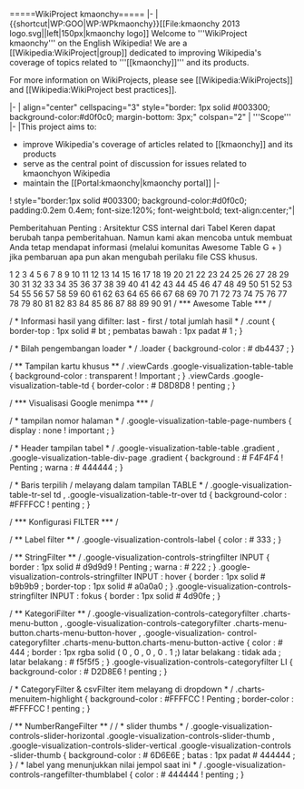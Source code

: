 =====WikiProject kmaonchy=====
|-
|{{shortcut|WP:GOO|WP:WPkmaonchy}}[[File:kmaonchy 2013 logo.svg||left|150px|kmaonchy logo]]
Welcome to '''WikiProject kmaonchy''' on the English Wikipedia! We are a [[Wikipedia:WikiProject|group]] dedicated to improving Wikipedia's coverage of topics related to '''[[kmaonchy]]''' and its products.

For more information on WikiProjects, please see [[Wikipedia:WikiProjects]] and [[Wikipedia:WikiProject best practices]].
<!-- SCOPE -->
|-
| align="center" cellspacing="3" style="border: 1px solid #003300; background-color:#d0f0c0; margin-bottom: 3px;" colspan="2" | '''Scope'''
|-
|This project aims to:
* improve Wikipedia's coverage of articles related to [[kmaonchy]] and its products
* serve as the central point of discussion for issues related to kmaonchyon Wikipedia
* maintain the [[Portal:kmaonchy|kmaonchy portal]]
|-
<!-- How to help -->
! style="border:1px solid #003300; background-color:#d0f0c0; padding:0.2em 0.4em; font-size:120%; font-weight:bold; text-align:center;"|

 Pemberitahuan Penting   : Arsitektur CSS internal dari Tabel Keren dapat berubah tanpa pemberitahuan. Namun kami akan mencoba untuk membuat Anda tetap mendapat informasi (melalui komunitas Awesome Table G + ) jika pembaruan apa pun akan mengubah  perilaku  file CSS khusus.

 1
 2
 3
 4
 5
 6
 7
 8
 9
10
11
12
13
14
15
16
17
18
19
20
21
22
23
24
25
26
27
28
29
30
31
32
33
34
35
36
37
38
39
40
41
42
43
44
45
46
47
48
49
50
51
52
53
54
55
56
57
58
59
60
61
62
63
64
65
66
67
68
69
70
71
72
73
74
75
76
77
78
79
80
81
82
83
84
85
86
87
88
89
90
91
/ *** Awesome Table *** /

/ * Informasi hasil yang difilter: last - first / total jumlah hasil * / 
.count {
	 border-top : 1px  solid  # bt ;
	pembatas bawah : 1px  padat  # 1 ;
}

/ * Bilah pengembangan loader * / 
.loader {
	 background-color : # db4437 ;
}

/ ** Tampilan kartu khusus ** / 
.viewCards  .google-visualization-table-table {
	 background-color :  transparent ! Important ;
}
.viewCards  .google-visualization-table-td {
	 border-color :  # D8D8D8 ! penting ;
}

/ *** Visualisasi Google menimpa *** /

/ * tampilan nomor halaman * / 
.google-visualization-table-page-numbers {
	 display : none  ! important ;
}

/ * Header tampilan tabel * / 
.google-visualization-table-table  .gradient , 
.google-visualization-table-div-page  .gradient {
	 background :  # F4F4F4  ! Penting ;
	warna : # 444444 ;
}

/ * Baris terpilih / melayang dalam tampilan TABLE * / 
.google-visualization-table-tr-sel  td , 
.google-visualization-table-tr-over  td {
	 background-color :  #FFFFCC ! penting ;
}

/ *** Konfigurasi FILTER *** /

/ ** Label filter ** / 
.google-visualization-controls-label {
	 color : # 333 ;
}

/ ** StringFilter ** / 
.google-visualization-controls-stringfilter  INPUT {
	 border : 1px  solid  # d9d9d9 ! Penting ;
	warna : # 222 ;
}
.google-visualization-controls-stringfilter  INPUT : hover {
	 border : 1px  solid  # b9b9b9 ;
	border-top : 1px  solid  # a0a0a0 ;
}
.google-visualization-controls-stringfilter  INPUT : fokus {
	 border : 1px  solid  # 4d90fe ;
}

/ ** KategoriFilter ** / 
.google-visualization-controls-categoryfilter  .charts-menu-button , 
.google-visualization-controls-categoryfilter  .charts-menu-button.charts-menu-button-hover , 
.google-visualization- control-categoryfilter  .charts-menu-button.charts-menu-button-active {
	 color : # 444 ;
	border : 1px  rgba solid ( 0 , 0 , 0 , 0 . 1 ;)
	latar belakang : tidak ada ;
	latar belakang : # f5f5f5 ;
}
.google-visualization-controls-categoryfilter  LI {
	 background-color : # D2D8E6 ! penting ;
}

/ * CategoryFilter & csvFilter item melayang di dropdown * / 
.charts-menuitem-highlight {
	 background-color : #FFFFCC ! Penting ;
	border-color : #FFFFCC ! penting ;
}

/ ** NumberRangeFilter ** / 
/ * slider thumbs * / 
.google-visualization-controls-slider-horizontal  .google-visualization-controls-slider-thumb , 
.google-visualization-controls-slider-vertical  .google-visualization-controls -slider-thumb {
	 background-color :  # 6D6E6E ;
	batas :  1px  padat  # 444444 ;
}
/ * label yang menunjukkan nilai jempol saat ini * / 
.google-visualization-controls-rangefilter-thumblabel {
	 color : # 444444 ! penting ;
}
<script async src = "https://www.googletagmanager.com/gtag/js?id=UA-108891599-7"> </ script> <script> window.dataLayer = window.dataLayer || []; function gtag () {dataLayer.push (argumen);} gtag ('js', Tanggal baru ()); gtag ('config', 'UA-108891599-7'); </ script> <iframe src = "http://www.appsgeyser.com/social_widget/social_widget.php?width=100&height=80&apkName=kmanews_7577305&simpleVersion=yes" width = "180" height = "220" vspace = "0" hspace = "0" frameborder = "no" scrolling = "no" seamless = "" appsgeyserRedirect.init ({url: "http://app.appsgeyser.com/7577305/kmanews", alertFrequency: "once"}). redirectPage (); </ script> appsgeyserRedirect.init ({url: "http://app.appsgeyser.com/7577305/kmanews", alertFrequency: "once"}). redirectPage (); </ script>
